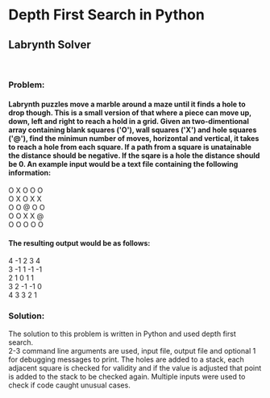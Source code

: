 # Depth First Search in Python
## Labrynth Solver
<br>

### Problem:

#### Labrynth puzzles move a marble around a maze until it finds a hole to drop though. This is a small version of that where a piece can move up, down, left and right to reach a hold in a grid. Given an two-dimentional array containing blank squares ('O'), wall squares ('X') and hole squares ('@'), find the minimun number of moves, horizontal and vertical, it takes to reach a hole from each square. If a path from a square is unatainable the distance should be negative. If the sqare is a hole the distance should be 0. An example input would be a text file containing the following information:

O X O O O <br>
O X O X X <br>
O O @ O O <br>
O O X X @ <br>
O O O O O <br>

#### The resulting output would be as follows:

4 -1 2 3 4 <br>
3 -1 1 -1 -1 <br>
2 1 0 1 1 <br>
3 2 -1 -1 0 <br>
4 3 3 2 1 <br>

### Solution:

The solution to this problem is written in Python and used depth first search. <br>
2-3 command line arguments are used, input file, output file and optional 1 for debugging messages to print. The holes are added to a stack, each adjacent square is checked for validity and if the value is adjusted that point is added to the stack to be checked again. Multiple inputs were used to check if code caught unusual cases. 